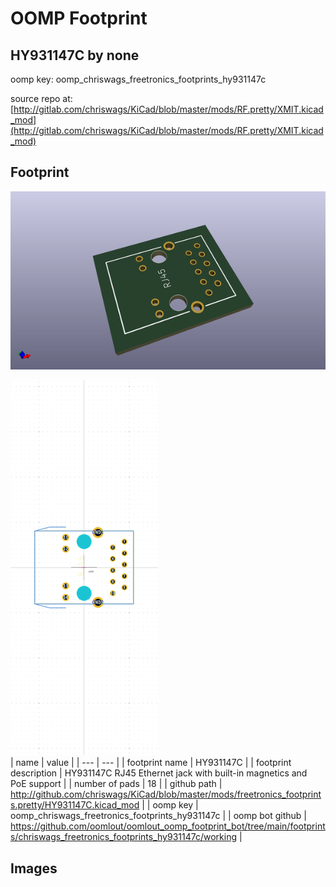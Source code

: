# OOMP Footprint  
## HY931147C  by none  
  
oomp key: oomp_chriswags_freetronics_footprints_hy931147c  
  
source repo at: [http://gitlab.com/chriswags/KiCad/blob/master/mods/RF.pretty/XMIT.kicad_mod](http://gitlab.com/chriswags/KiCad/blob/master/mods/RF.pretty/XMIT.kicad_mod)  
## Footprint  
  
[![working_kicad_pcb_3d.png](working_kicad_pcb_3d_600.png)](working_kicad_pcb_3d.png)  
  
[![working.png](working_600.png)](working.png)  
| name | value | 
| --- | --- | 
| footprint name | HY931147C | 
| footprint description | HY931147C RJ45 Ethernet jack with built-in magnetics and PoE support | 
| number of pads | 18 | 
| github path | http://github.com/chriswags/KiCad/blob/master/mods/freetronics_footprints.pretty/HY931147C.kicad_mod | 
| oomp key | oomp_chriswags_freetronics_footprints_hy931147c | 
| oomp bot github | https://github.com/oomlout/oomlout_oomp_footprint_bot/tree/main/footprints/chriswags_freetronics_footprints_hy931147c/working | 
## Images  
